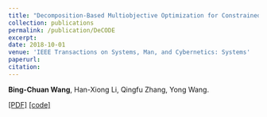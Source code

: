```yaml
---
title: "Decomposition-Based Multiobjective Optimization for Constrained Evolutionary Optimization"
collection: publications
permalink: /publication/DeCODE
excerpt: 
date: 2018-10-01
venue: 'IEEE Transactions on Systems, Man, and Cybernetics: Systems'
paperurl: 
citation: 
---
```

__Bing-Chuan Wang__, Han-Xiong Li, Qingfu Zhang, Yong Wang.

[\[PDF\]](http://bingchuanwang.github.io/files/DeCODE.pdf) [\[code\]](http://bingchuanwang.github.io/files/DeCODE.rar)

